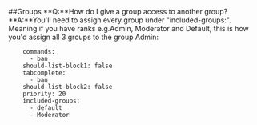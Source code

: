 ##Groups
**Q:**How do I give a group access to another group?
**A:**You'll need to assign every group under "included-groups:". Meaning if you have ranks e.g.Admin, Moderator and Default, this is how you'd assign all 3 groups to the group Admin:
```  Admin:
    commands:
      - ban
    should-list-block1: false
    tabcomplete:
      - ban
    should-list-block2: false
    priority: 20
    included-groups:
      - default
      - Moderator
```